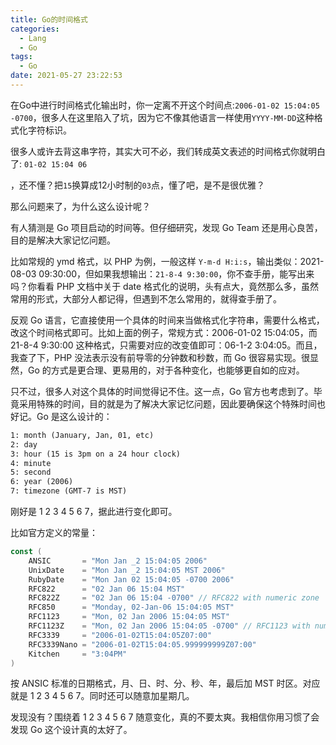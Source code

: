 ```yaml
---
title: Go的时间格式
categories:
  - Lang
  - Go
tags:
  - Go
date: 2021-05-27 23:22:53
---
```


在Go中进行时间格式化输出时，你一定离不开这个时间点:`2006-01-02 15:04:05 -0700`，很多人在这里陷入了坑，因为它不像其他语言一样使用`YYYY-MM-DD`这种格式化字符标识。

很多人或许去背这串字符，其实大可不必，我们转成英文表述的时间格式你就明白了: `01-02 15:04 06`

，还不懂？把`15`换算成12小时制的`03`点，懂了吧，是不是很优雅？

那么问题来了，为什么这么设计呢？

有人猜测是 Go 项目启动的时间等。但仔细研究，发现 Go Team 还是用心良苦，目的是解决大家记忆问题。

比如常规的 ymd 格式，以 PHP 为例，一般这样 `Y-m-d H:i:s`，输出类似：2021-08-03 09:30:00，但如果我想输出：`21-8-4 9:30:00`，你不查手册，能写出来吗？你看看 PHP 文档中关于 date 格式化的说明，头有点大，竟然那么多，虽然常用的形式，大部分人都记得，但遇到不怎么常用的，就得查手册了。

反观 Go 语言，它直接使用一个具体的时间来当做格式化字符串，需要什么格式，改这个时间格式即可。比如上面的例子，常规方式：2006-01-02  15:04:05，而 21-8-4 9:30:00 这种格式，只需要对应的改变值即可：06-1-2 3:04:05。而且，我查了下，PHP 没法表示没有前导零的分钟数和秒数，而 Go 很容易实现。很显然，Go 的方式是更合理、更易用的，对于各种变化，也能够更自如的应对。

只不过，很多人对这个具体的时间觉得记不住。这一点，Go 官方也考虑到了。毕竟采用特殊的时间，目的就是为了解决大家记忆问题，因此要确保这个特殊时间也好记。Go 是这么设计的：

```tex
1: month (January, Jan, 01, etc)
2: day
3: hour (15 is 3pm on a 24 hour clock)
4: minute
5: second
6: year (2006)
7: timezone (GMT-7 is MST)
```

刚好是 1 2 3 4 5 6 7，据此进行变化即可。

比如官方定义的常量：

```go
const (
    ANSIC       = "Mon Jan _2 15:04:05 2006"
    UnixDate    = "Mon Jan _2 15:04:05 MST 2006"
    RubyDate    = "Mon Jan 02 15:04:05 -0700 2006"
    RFC822      = "02 Jan 06 15:04 MST"
    RFC822Z     = "02 Jan 06 15:04 -0700" // RFC822 with numeric zone
    RFC850      = "Monday, 02-Jan-06 15:04:05 MST"
    RFC1123     = "Mon, 02 Jan 2006 15:04:05 MST"
    RFC1123Z    = "Mon, 02 Jan 2006 15:04:05 -0700" // RFC1123 with numeric zone
    RFC3339     = "2006-01-02T15:04:05Z07:00"
    RFC3339Nano = "2006-01-02T15:04:05.999999999Z07:00"
    Kitchen     = "3:04PM"
)
```

按 ANSIC 标准的日期格式，月、日、时、分、秒、年，最后加 MST 时区。对应就是 1 2 3 4 5 6 7。同时还可以随意加星期几。

发现没有？围绕着 1 2 3 4 5 6 7 随意变化，真的不要太爽。我相信你用习惯了会发现 Go 这个设计真的太好了。
